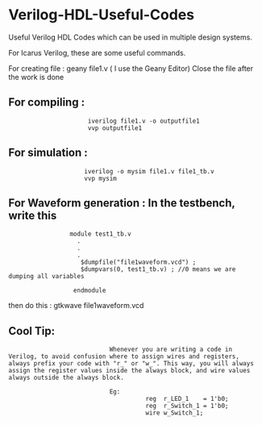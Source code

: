 # Verilog-HDL-Useful-Codes
Useful Verilog HDL Codes which can be used in multiple design systems.

For Icarus Verilog, these are some useful commands. 

For creating file : geany file1.v  ( I use the Geany Editor) 
Close the file after the work is done 

## For compiling :
                          iverilog file1.v -o outputfile1
                          vvp outputfile1 
                        
## For simulation : 
                         iverilog -o mysim file1.v file1_tb.v 
                         vvp mysim 
                          
## For Waveform generation : In the testbench, write this 
                     module test1_tb.v 
                       .
                       .
                       .
                        $dumpfile("file1waveform.vcd") ; 
                        $dumpvars(0, test1_tb.v) ; //0 means we are dumping all variables 
                        
                      endmodule 
                      
                      
   then do this : gtkwave file1waveform.vcd 
   
 ## Cool Tip: 
                                Whenever you are writing a code in Verilog, to avoid confusion where to assign wires and registers, always prefix your code with "r_" or "w_". This way, you will always assign the register values inside the always block, and wire values always outside the always block. 
                                
                                Eg:                              
                                          reg  r_LED_1    = 1'b0;
                                          reg  r_Switch_1 = 1'b0;
                                          wire w_Switch_1;
